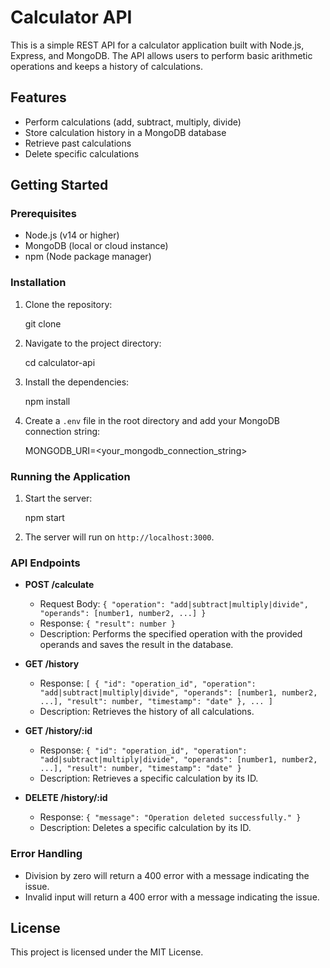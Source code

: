 # Calculator API

This is a simple REST API for a calculator application built with Node.js, Express, and MongoDB. The API allows users to perform basic arithmetic operations and keeps a history of calculations.

## Features

- Perform calculations (add, subtract, multiply, divide)
- Store calculation history in a MongoDB database
- Retrieve past calculations
- Delete specific calculations

## Getting Started

### Prerequisites

- Node.js (v14 or higher)
- MongoDB (local or cloud instance)
- npm (Node package manager)

### Installation

1. Clone the repository:

   git clone <repository-url>

2. Navigate to the project directory:

   cd calculator-api

3. Install the dependencies:

   npm install

4. Create a `.env` file in the root directory and add your MongoDB connection string:

   MONGODB_URI=<your_mongodb_connection_string>

### Running the Application

1. Start the server:

   npm start

2. The server will run on `http://localhost:3000`.

### API Endpoints

- **POST /calculate**
  - Request Body: `{ "operation": "add|subtract|multiply|divide", "operands": [number1, number2, ...] }`
  - Response: `{ "result": number }`
  - Description: Performs the specified operation with the provided operands and saves the result in the database.

- **GET /history**
  - Response: `[ { "id": "operation_id", "operation": "add|subtract|multiply|divide", "operands": [number1, number2, ...], "result": number, "timestamp": "date" }, ... ]`
  - Description: Retrieves the history of all calculations.

- **GET /history/:id**
  - Response: `{ "id": "operation_id", "operation": "add|subtract|multiply|divide", "operands": [number1, number2, ...], "result": number, "timestamp": "date" }`
  - Description: Retrieves a specific calculation by its ID.

- **DELETE /history/:id**
  - Response: `{ "message": "Operation deleted successfully." }`
  - Description: Deletes a specific calculation by its ID.

### Error Handling

- Division by zero will return a 400 error with a message indicating the issue.
- Invalid input will return a 400 error with a message indicating the issue.

## License

This project is licensed under the MIT License.